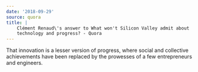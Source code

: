 ```yaml
---
date: '2018-09-29'
source: quora
title: |
    Clément Renaud\'s answer to What won't Silicon Valley admit about
    technology and progress? - Quora
---
```


That innovation is a lesser version of progress, where social and
collective achievements have been replaced by the prowesses of a few
entrepreneurs and engineers.
